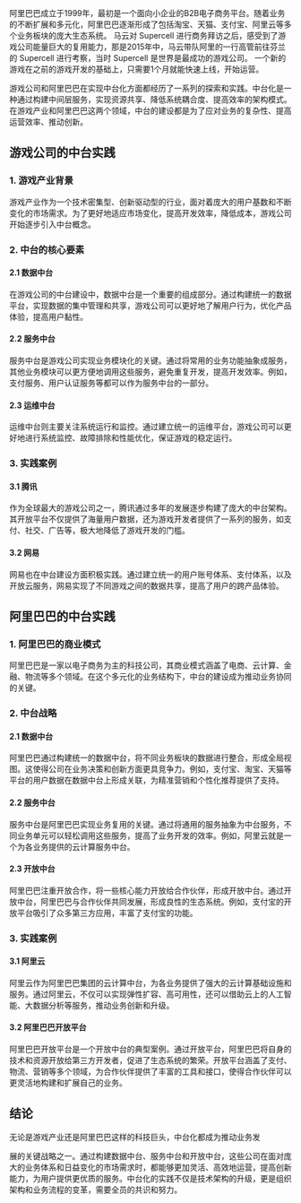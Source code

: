 
阿里巴巴成立于1999年，最初是一个面向小企业的B2B电子商务平台。随着业务的不断扩展和多元化，阿里巴巴逐渐形成了包括淘宝、天猫、支付宝、阿里云等多个业务板块的庞大生态系统。
马云对 Supercell 进行商务拜访之后，感受到了游戏公司能量巨大的复用能力，那是2015年中，马云带队阿里的一行高管前往芬兰的 Supercell 进行考察，当时 Supercell 是世界是最成功的游戏公司。
一个新的游戏在之前的游戏开发的基础上，只需要1个月就能快速上线，开始运营。

游戏公司和阿里巴巴在实现中台化方面都经历了一系列的探索和实践。中台化是一种通过构建中间层服务，实现资源共享、降低系统耦合度、提高效率的架构模式。在游戏产业和阿里巴巴这两个领域，中台的建设都是为了应对业务的复杂性、提高运营效率、推动创新。

## 游戏公司的中台实践

### 1. 游戏产业背景

游戏产业作为一个技术密集型、创新驱动型的行业，面对着庞大的用户基数和不断变化的市场需求。为了更好地适应市场变化，提高开发效率，降低成本，游戏公司开始逐步引入中台概念。

### 2. 中台的核心要素

#### 2.1 数据中台

在游戏公司的中台建设中，数据中台是一个重要的组成部分。通过构建统一的数据平台，实现数据的集中管理和共享，游戏公司可以更好地了解用户行为，优化产品体验，提高用户黏性。

#### 2.2 服务中台

服务中台是游戏公司实现业务模块化的关键。通过将常用的业务功能抽象成服务，其他业务模块可以更方便地调用这些服务，避免重复开发，提高开发效率。例如，支付服务、用户认证服务等都可以作为服务中台的一部分。

#### 2.3 运维中台

运维中台则主要关注系统运行和监控。通过建立统一的运维平台，游戏公司可以更好地进行系统监控、故障排除和性能优化，保证游戏的稳定运行。

### 3. 实践案例

#### 3.1 腾讯

作为全球最大的游戏公司之一，腾讯通过多年的发展逐步构建了庞大的中台架构。其开放平台不仅提供了海量用户数据，还为游戏开发者提供了一系列的服务，如支付、社交、广告等，极大地降低了游戏开发的门槛。

#### 3.2 网易

网易也在中台建设方面积极实践。通过建立统一的用户账号体系、支付体系，以及开放云服务，网易实现了不同游戏之间的数据共享，提高了用户的跨产品体验。

## 阿里巴巴的中台实践

### 1. 阿里巴巴的商业模式

阿里巴巴是一家以电子商务为主的科技公司，其商业模式涵盖了电商、云计算、金融、物流等多个领域。在这个多元化的业务结构下，中台的建设成为推动业务协同的关键。

### 2. 中台战略

#### 2.1 数据中台

阿里巴巴通过构建统一的数据中台，将不同业务板块的数据进行整合，形成全局视图。这使得公司在业务决策和创新方面更具竞争力。例如，支付宝、淘宝、天猫等平台的用户数据在数据中台上形成关联，为精准营销和个性化推荐提供了支持。

#### 2.2 服务中台

服务中台是阿里巴巴实现业务复用的关键。通过将通用的服务抽象为中台服务，不同业务单元可以轻松调用这些服务，提高了业务开发的效率。例如，阿里云就是一个为各业务提供的云计算服务中台。

#### 2.3 开放中台

阿里巴巴注重开放合作，将一些核心能力开放给合作伙伴，形成开放中台。通过开放中台，阿里巴巴与合作伙伴共同发展，形成良性的生态系统。例如，支付宝的开放平台吸引了众多第三方应用，丰富了支付宝的功能。

### 3. 实践案例

#### 3.1 阿里云

阿里云作为阿里巴巴集团的云计算中台，为各业务提供了强大的云计算基础设施和服务。通过阿里云，不仅可以实现弹性扩容、高可用性，还可以借助云上的人工智能、大数据分析等服务，推动业务创新和升级。

#### 3.2 阿里巴巴开放平台

阿里巴巴开放平台是一个开放中台的典型案例。通过开放平台，阿里巴巴将自身的技术和资源开放给第三方开发者，促进了生态系统的繁荣。开放平台涵盖了支付、物流、营销等多个领域，为合作伙伴提供了丰富的工具和接口，使得合作伙伴可以更灵活地构建和扩展自己的业务。

## 结论

无论是游戏产业还是阿里巴巴这样的科技巨头，中台化都成为推动业务发

展的关键战略之一。通过构建数据中台、服务中台和开放中台，这些公司在面对庞大的业务体系和日益变化的市场需求时，都能够更加灵活、高效地运营，提高创新能力，为用户提供更优质的服务。中台化的实践不仅是技术架构的升级，更是组织架构和业务流程的变革，需要全员的共识和努力。